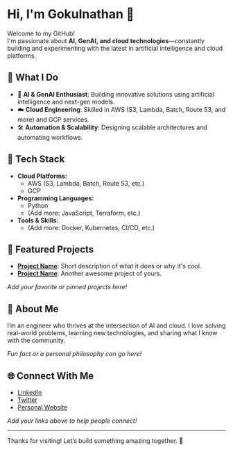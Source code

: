 # Hi, I'm Gokulnathan 👋

Welcome to my GitHub!  
I'm passionate about **AI, GenAI, and cloud technologies**—constantly building and experimenting with the latest in artificial intelligence and cloud platforms.

## 🚀 What I Do

- 🤖 **AI & GenAI Enthusiast**: Building innovative solutions using artificial intelligence and next-gen models.
- ☁️ **Cloud Engineering**: Skilled in AWS (S3, Lambda, Batch, Route 53, and more) and GCP services.
- 🛠️ **Automation & Scalability**: Designing scalable architectures and automating workflows.

## 🧰 Tech Stack

- **Cloud Platforms:**  
  - AWS (S3, Lambda, Batch, Route 53, etc.)  
  - GCP
- **Programming Languages:**  
  - Python  
  - (Add more: JavaScript, Terraform, etc.)
- **Tools & Skills:**  
  - (Add more: Docker, Kubernetes, CI/CD, etc.)

## 🌟 Featured Projects

- **[Project Name](#)**: Short description of what it does or why it's cool.
- **[Project Name](#)**: Another awesome project of yours.

_Add your favorite or pinned projects here!_

## 👤 About Me

I’m an engineer who thrives at the intersection of AI and cloud. I love solving real-world problems, learning new technologies, and sharing what I know with the community.

_Fun fact or a personal philosophy can go here!_

## 🌐 Connect With Me

- [LinkedIn](#)  
- [Twitter](#)  
- [Personal Website](#)  

_Add your links above to help people connect!_

---

Thanks for visiting! Let’s build something amazing together. 🚀
